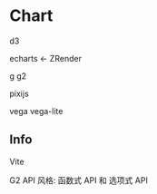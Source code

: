 # Chart

d3

echarts <- ZRender

g g2

pixijs

vega vega-lite

## Info

Vite

G2 API 风格: 函数式 API 和 选项式 API
